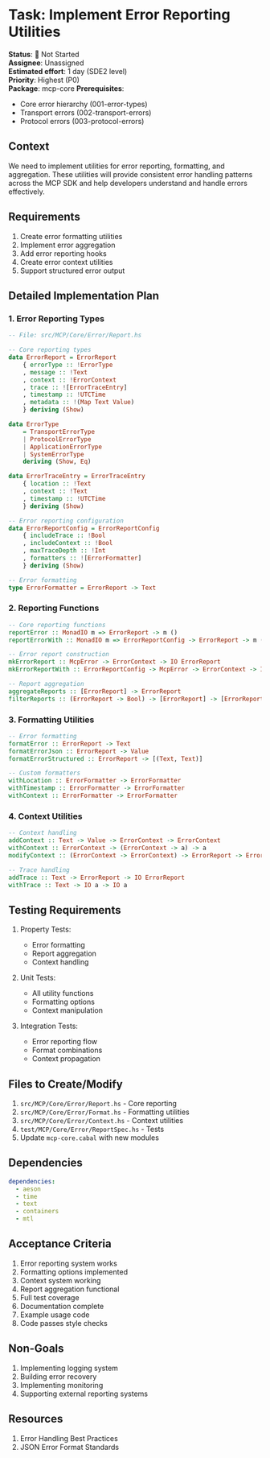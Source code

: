 # Task: Implement Error Reporting Utilities

**Status**: 🔴 Not Started  
**Assignee**: Unassigned  
**Estimated effort**: 1 day (SDE2 level)  
**Priority**: Highest (P0)  
**Package**: mcp-core
**Prerequisites**: 
- Core error hierarchy (001-error-types)
- Transport errors (002-transport-errors)
- Protocol errors (003-protocol-errors)

## Context
We need to implement utilities for error reporting, formatting, and aggregation. These utilities will provide consistent error handling patterns across the MCP SDK and help developers understand and handle errors effectively.

## Requirements
1. Create error formatting utilities
2. Implement error aggregation
3. Add error reporting hooks
4. Create error context utilities
5. Support structured error output

## Detailed Implementation Plan

### 1. Error Reporting Types

```haskell
-- File: src/MCP/Core/Error/Report.hs

-- Core reporting types
data ErrorReport = ErrorReport
    { errorType :: !ErrorType
    , message :: !Text
    , context :: !ErrorContext
    , trace :: ![ErrorTraceEntry]
    , timestamp :: !UTCTime
    , metadata :: !(Map Text Value)
    } deriving (Show)

data ErrorType
    = TransportErrorType
    | ProtocolErrorType
    | ApplicationErrorType
    | SystemErrorType
    deriving (Show, Eq)

data ErrorTraceEntry = ErrorTraceEntry
    { location :: !Text
    , context :: !Text
    , timestamp :: !UTCTime
    } deriving (Show)

-- Error reporting configuration
data ErrorReportConfig = ErrorReportConfig
    { includeTrace :: !Bool
    , includeContext :: !Bool
    , maxTraceDepth :: !Int
    , formatters :: ![ErrorFormatter]
    } deriving (Show)

-- Error formatting
type ErrorFormatter = ErrorReport -> Text
```

### 2. Reporting Functions

```haskell
-- Core reporting functions
reportError :: MonadIO m => ErrorReport -> m ()
reportErrorWith :: MonadIO m => ErrorReportConfig -> ErrorReport -> m ()

-- Error report construction
mkErrorReport :: McpError -> ErrorContext -> IO ErrorReport
mkErrorReportWith :: ErrorReportConfig -> McpError -> ErrorContext -> IO ErrorReport

-- Report aggregation
aggregateReports :: [ErrorReport] -> ErrorReport
filterReports :: (ErrorReport -> Bool) -> [ErrorReport] -> [ErrorReport]
```

### 3. Formatting Utilities

```haskell
-- Error formatting
formatError :: ErrorReport -> Text
formatErrorJson :: ErrorReport -> Value
formatErrorStructured :: ErrorReport -> [(Text, Text)]

-- Custom formatters
withLocation :: ErrorFormatter -> ErrorFormatter
withTimestamp :: ErrorFormatter -> ErrorFormatter
withContext :: ErrorFormatter -> ErrorFormatter
```

### 4. Context Utilities

```haskell
-- Context handling
addContext :: Text -> Value -> ErrorContext -> ErrorContext
withContext :: ErrorContext -> (ErrorContext -> a) -> a
modifyContext :: (ErrorContext -> ErrorContext) -> ErrorReport -> ErrorReport

-- Trace handling
addTrace :: Text -> ErrorReport -> IO ErrorReport
withTrace :: Text -> IO a -> IO a
```

## Testing Requirements

1. Property Tests:
   - Error formatting
   - Report aggregation
   - Context handling

2. Unit Tests:
   - All utility functions
   - Formatting options
   - Context manipulation

3. Integration Tests:
   - Error reporting flow
   - Format combinations
   - Context propagation

## Files to Create/Modify
1. `src/MCP/Core/Error/Report.hs` - Core reporting
2. `src/MCP/Core/Error/Format.hs` - Formatting utilities
3. `src/MCP/Core/Error/Context.hs` - Context utilities
4. `test/MCP/Core/Error/ReportSpec.hs` - Tests
5. Update `mcp-core.cabal` with new modules

## Dependencies
```yaml
dependencies:
  - aeson
  - time
  - text
  - containers
  - mtl
```

## Acceptance Criteria
1. Error reporting system works
2. Formatting options implemented
3. Context system working
4. Report aggregation functional
5. Full test coverage
6. Documentation complete
7. Example usage code
8. Code passes style checks

## Non-Goals
1. Implementing logging system
2. Building error recovery
3. Implementing monitoring
4. Supporting external reporting systems

## Resources
1. Error Handling Best Practices
2. JSON Error Format Standards